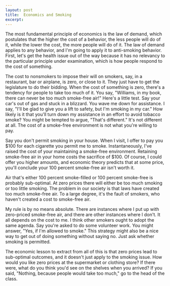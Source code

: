 ```yaml
---
layout: post
title:  Economics and Smoking
excerpt:
---
```




            

    

            

The most fundamental principle of economics is the law of demand, which postulates that the higher the cost of a behavior, the less people will do of it, while the lower the cost, the more people will do of it. The law of demand applies to any behavior, and I'm going to apply it to anti-smoking behavior. First, let's get the health issue out of the way because it has no relevancy to the particular principle under examination, which is how people respond to the cost of something.

	

The cost to nonsmokers to impose their will on smokers, say, in a restaurant, bar or airplane, is zero, or close to it. They just have to get the legislature to do their bidding. When the cost of something is zero, there's a tendency for people to take too much of it. You say, "Williams, in my book, there can never be too much smoke-free air!" Here's a little test. Say your car's out of gas and stuck in a blizzard. You wave me down for assistance. I say, "I'll be glad to give you a lift to safety, but I'm smoking in my car." How likely is it that you'll turn down my assistance in an effort to avoid tobacco smoke? You might be tempted to argue, "That's different." It's not different at all. The cost of a smoke-free environment is not what you're willing to pay.



Say you don't permit smoking in your house. When I visit, I offer to pay you $100 for each cigarette you permit me to smoke. Instantaneously, I've raised the cost of your maintaining a smoke-free environment. Retaining smoke-free air in your home costs the sacrifice of $100. Of course, I could offer you higher amounts, and economic theory predicts that at some price, you'll conclude your 100 percent smoke-free air isn't worth it.

	

Air that's either 100 percent smoke-filled or 100 percent smoke-free is probably sub-optimal. At zero prices there will either be too much smoking or too little smoking. The problem in our society is that laws have created too much smoke-free air. To a large degree, it's the fault of smokers, who haven't created a cost to smoke-free air.

	

My rule is by no means absolute. There are instances where I put up with zero-priced smoke-free air, and there are other instances where I don't. It all depends on the cost to me. I think other smokers ought to adopt the same agenda. Say you're asked to do some volunteer work. You might answer, "Yes, if I'm allowed to smoke." This strategy might also be a nice way to get out of doing something without saying no. Just ask whether smoking is permitted.

	

The economic lesson to extract from all of this is that zero prices lead to sub-optimal outcomes, and it doesn't just apply to the smoking issue. How would you like zero prices at the supermarket or clothing store? If there were, what do you think you'd see on the shelves when you arrived? If you said, "Nothing, because people would take too much," go to the head of the class.

        
